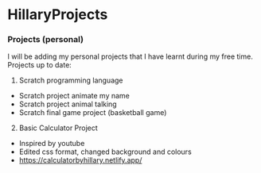 # HillaryProjects
### Projects (personal)
I will be adding my personal projects that I have learnt during my free time. 
Projects up to date:
1. Scratch programming language
- Scratch project animate my name
- Scratch project animal talking
- Scratch final game project (basketball game)
2. Basic Calculator Project
  - Inspired by youtube
  - Edited css format, changed background and colours
  - https://calculatorbyhillary.netlify.app/
